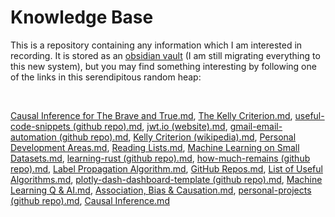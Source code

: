 # Knowledge Base

This is a repository containing any information which I am interested in recording. It is stored as an [obsidian vault](https://obsidian.md/) (I am still migrating everything to this new system), but you may find something interesting by following one of the links in this serendipitous random heap:

<br>

[Causal Inference for The Brave and True.md](./obsidian-vault/3%20-%20Source%20Material/Causal%20Inference%20for%20The%20Brave%20and%20True.md), [The Kelly Criterion.md](./obsidian-vault/2%20-%20Full%20Notes/The%20Kelly%20Criterion.md), [useful-code-snippets (github repo).md](<./obsidian-vault/2%20-%20Full%20Notes/useful-code-snippets%20(github%20repo).md>), [jwt.io (website).md](<./obsidian-vault/3%20-%20Source%20Material/jwt.io%20(website).md>), [gmail-email-automation (github repo).md](<./obsidian-vault/2%20-%20Full%20Notes/gmail-email-automation%20(github%20repo).md>), [Kelly Criterion (wikipedia).md](<./obsidian-vault/3%20-%20Source%20Material/Kelly%20Criterion%20(wikipedia).md>), [Personal Development Areas.md](./obsidian-vault/4%20-%20Maps%20of%20Content/Personal%20Development%20Areas.md), [Reading Lists.md](./obsidian-vault/4%20-%20Maps%20of%20Content/Reading%20Lists.md), [Machine Learning on Small Datasets.md](./obsidian-vault/4%20-%20Maps%20of%20Content/Machine%20Learning%20on%20Small%20Datasets.md), [learning-rust (github repo).md](<./obsidian-vault/2%20-%20Full%20Notes/learning-rust%20(github%20repo).md>), [how-much-remains (github repo).md](<./obsidian-vault/2%20-%20Full%20Notes/how-much-remains%20(github%20repo).md>), [Label Propagation Algorithm.md](./obsidian-vault/2%20-%20Full%20Notes/Label%20Propagation%20Algorithm.md), [GitHub Repos.md](./obsidian-vault/4%20-%20Maps%20of%20Content/GitHub%20Repos.md), [List of Useful Algorithms.md](./obsidian-vault/4%20-%20Maps%20of%20Content/List%20of%20Useful%20Algorithms.md), [plotly-dash-dashboard-template (github repo).md](<./obsidian-vault/2%20-%20Full%20Notes/plotly-dash-dashboard-template%20(github%20repo).md>), [Machine Learning Q & AI.md](./obsidian-vault/3%20-%20Source%20Material/Machine%20Learning%20Q%20&%20AI.md), [Association, Bias & Causation.md](./obsidian-vault/2%20-%20Full%20Notes/Association,%20Bias%20&%20Causation.md), [personal-projects (github repo).md](<./obsidian-vault/2%20-%20Full%20Notes/personal-projects%20(github%20repo).md>), [Causal Inference.md](./obsidian-vault/4%20-%20Maps%20of%20Content/Causal%20Inference.md)
